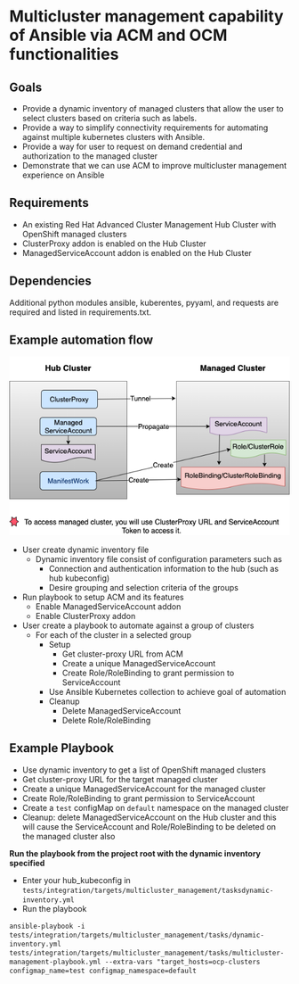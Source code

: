 # Multicluster management capability of Ansible via ACM and OCM functionalities

## Goals
- Provide a dynamic inventory of managed clusters that allow the user to select clusters based on criteria such as labels.
- Provide a way to simplify connectivity requirements for automating against multiple kubernetes clusters with Ansible.
- Provide a way for user to request on demand credential and authorization to the managed cluster
- Demonstrate that we can use ACM to improve multicluster management experience on Ansible

## Requirements
- An existing Red Hat Advanced Cluster Management Hub Cluster with OpenShift managed clusters
- ClusterProxy addon is enabled on the Hub Cluster
- ManagedServiceAccount addon is enabled on the Hub Cluster

## Dependencies
Additional python modules ansible, kuberentes, pyyaml, and requests are required and listed in requirements.txt.

## Example automation flow
![multicluster_management](mcm.png)
- User create dynamic inventory file
  - Dynamic inventory file consist of configuration parameters such as 
    - Connection and authentication information to the hub (such as hub kubeconfig)
    - Desire grouping and selection criteria of the groups
- Run playbook to setup ACM and its features
  - Enable ManagedServiceAccount addon 
  - Enable ClusterProxy addon
- User create a playbook to automate against a group of clusters
  - For each of the cluster in a selected group
    - Setup
      - Get cluster-proxy URL from ACM
      - Create a unique ManagedServiceAccount
      - Create Role/RoleBinding to grant permission to ServiceAccount
    - Use Ansible Kubernetes collection to achieve goal of automation
    - Cleanup
      - Delete ManagedServiceAccount
      - Delete Role/RoleBinding

## Example Playbook
- Use dynamic inventory to get a list of OpenShift managed clusters
- Get cluster-proxy URL for the target managed cluster
- Create a unique ManagedServiceAccount for the managed cluster
- Create Role/RoleBinding to grant permission to ServiceAccount
- Create a `test` configMap on `default` namespace on the managed cluster
- Cleanup: delete ManagedServiceAccount on the Hub cluster and this will cause the ServiceAccount and Role/RoleBinding to be deleted on the managed cluster also

**Run the playbook from the project root with the dynamic inventory specified**
- Enter your hub_kubeconfig in `tests/integration/targets/multicluster_management/tasksdynamic-inventory.yml`
- Run the playbook
```
ansible-playbook -i tests/integration/targets/multicluster_management/tasks/dynamic-inventory.yml tests/integration/targets/multicluster_management/tasks/multicluster-management-playbook.yml --extra-vars "target_hosts=ocp-clusters configmap_name=test configmap_namespace=default
```



